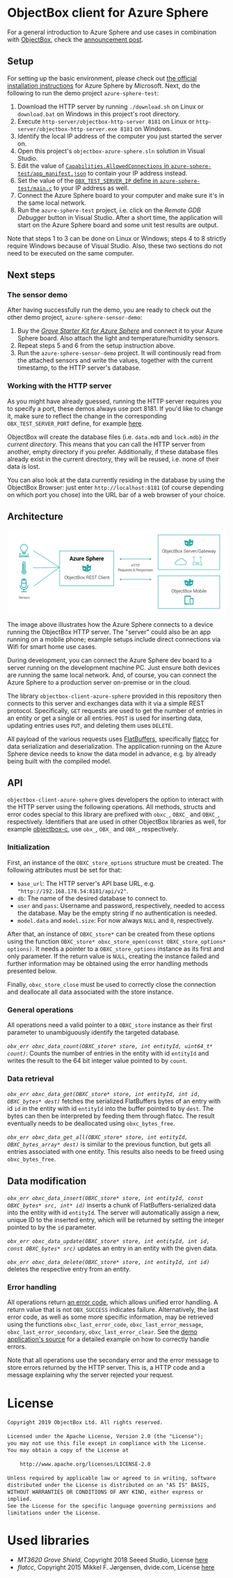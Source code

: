 # ObjectBox client for Azure Sphere

For a general introduction to Azure Sphere and use cases in combination with [ObjectBox](https://objectbox.io/), check the [announcement post](https://objectbox.io/objectbox-on-azure-sphere-efficient-handling-of-persistent-iot-data-on-tiny-devices/). 

## Setup

For setting up the basic environment, please check out [the official installation instructions](https://docs.microsoft.com/en-us/azure-sphere/install/overview) for Azure Sphere by Microsoft. Next, do the following to run the demo project `azure-sphere-test`:

1. Download the HTTP server by running `./download.sh` on Linux or `download.bat` on Windows in this project's root directory.
2. Execute `http-server/objectbox-http-server 8181` on Linux or `http-server/objectbox-http-server.exe 8181` on Windows.
3. Identify the local IP address of the computer you just started the server on.
4. Open this project's `objectbox-azure-sphere.sln` solution in Visual Studio.
5. Edit the value of [`Capabilities.AllowedConnections` in `azure-sphere-test/app_manifest.json`](azure-sphere-test/app_manifest.json#L8) to contain your IP address instead.
6. Set the value of the [`OBX_TEST_SERVER_IP` define in `azure-sphere-test/main.c`](azure-sphere-test/main.c#L19) to your IP address as well.
7. Connect the Azure Sphere board to your computer and make sure it's in the same local network.
8. Run the `azure-sphere-test` project, i.e. click on the _Remote GDB Debugger_ button in Visual Studio. After a short time, the application will start on the Azure Sphere board and some unit test results are output.

Note that steps 1 to 3 can be done on Linux or Windows; steps 4 to 8 strictly require Windows because of Visual Studio. Also, these two sections do not need to be executed on the same computer.

## Next steps

### The sensor demo

After having successfully run the demo, you are ready to check out the other demo project, `azure-sphere-sensor-demo`:

1. Buy the [_Grove Starter Kit for Azure Sphere_](https://www.seeedstudio.com/Grove-Starter-Kit-for-Azure-Sphere-MT3620-Development-Kit-p-3150.html) and connect it to your Azure Sphere board. Also attach the light and temperature/humidity sensors.
2. Repeat steps 5 and 6 from the setup instruction above.
3. Run the `azure-sphere-sensor-demo` project. It will continously read from the attached sensors and write the values, together with the current timestamp, to the HTTP server's database.

### Working with the HTTP server

As you might have already guessed, running the HTTP server requires you to specify a port, these demos always use port 8181. If you'd like to change it, make sure to reflect the change in the corresponding `OBX_TEST_SERVER_PORT` define, for example [here](azure-sphere-test/main.c#L20).

ObjectBox will create the database files (i.e. `data.mdb` and `lock.mdb`) _in the current directory_. This means that you can call the HTTP server from another, empty directory if you prefer. Additionally, if these database files already exist in the current directory, they will be reused, i.e. none of their data is lost.

You can also look at the data currently residing in the database by using the ObjectBox Browser: just enter `http://localhost:8181` (of course depending on which port you chose) into the URL bar of a web browser of your choice.

## Architecture

![REST connection illustration](misc/azure-sphere-objectbox.png)

The image above illustrates how the Azure Sphere connects to a device running the ObjectBox HTTP server.
The "server" could also be an app running on a mobile phone;
example setups include direct connections via Wifi for smart home use cases.

During development, you can connect the Azure Sphere dev board to a server running on the development machine PC.
Just ensure both devices are running the same local network.
And, of course, you can connect the Azure Sphere to a production server on-premise or in the cloud.

The library `objectbox-client-azure-sphere` provided in this repository then connects to this server and exchanges data with it via a simple REST protocol.
Specifically, `GET` requests are used to get the number of entries in an entity or get a single or all entries.
`POST` is used for inserting data, updating entries uses `PUT`, and deleting them uses `DELETE`.

All payload of the various requests uses [FlatBuffers](https://google.github.io/flatbuffers/),
specifically [flatcc](https://github.com/dvidelabs/flatcc) for data serialization and deserialization.
The application running on the Azure Sphere device needs to know the data model in advance, e.g. by already being built with the compiled model.


## API

`objectbox-client-azure-sphere` gives developers the option to interact with the HTTP server using the following operations.
All methods, structs and error codes special to this library are prefixed with `obxc_`, `OBXC_` and `OBXC_`, respectively.
Identifiers that are used in other ObjectBox libraries as well, for example [objectbox-c](https://github.com/objectbox/objectbox-c),
use `obx_`, `OBX_` and `OBX_`, respectively.

### Initialization

First, an instance of the `OBXC_store_options` structure must be created. The following attributes must be set for that:

- `base_url`: The HTTP server's API base URL, e.g. `"http://192.168.178.54:8181/api/v2"`.
- `db`: The name of the desired database to connect to.
- `user` and `pass`: Username and password, respectively, needed to access the database.
  May be the empty string if no authentication is needed.
- `model.data` and `model.size`: For now always `NULL` and `0`, respectively.

After that, an instance of `OBXC_store*` can be created from these options using the function `OBXC_store* obxc_store_open(const OBXC_store_options* options)`.
It needs a pointer to a `OBXC_store_options` instance as its first and only parameter.
If the return value is `NULL`, creating the instance failed and further information may be obtained using the error handling methods presented below.

Finally, `obxc_store_close` must be used to correctly close the connection and deallocate all data associated with the store instance.


### General operations

All operations need a valid pointer to a `OBXC_store` instance as their first parameter to unambiguously identify the targeted database.

*`obx_err obxc_data_count(OBXC_store* store, int entityId, uint64_t* count)`*:
Counts the number of entries in the entity with id `entityId` and writes the result to the 64 bit integer value pointed to by `count`.


### Data retrieval

*`obx_err obxc_data_get(OBXC_store* store, int entityId, int id, OBXC_bytes* dest)`*
fetches the serialized FlatBuffers bytes of an entry with id `id` in the entity with id `entityId` into the buffer pointed to by `dest`.
The bytes can then be interpreted by feeding them through flatcc.
The result eventually needs to be deallocated using `obxc_bytes_free`.

*`obx_err obxc_data_get_all(OBXC_store* store, int entityId, OBXC_bytes_array* dest)`*
is similar to the previous function, but gets all entries associated with one entity.
This results also needs to be freed using `obxc_bytes_free`.


## Data modification

*`obx_err obxc_data_insert(OBXC_store* store, int entityId, const OBXC_bytes* src, int* id)`*
inserts a chunk of FlatBuffers-serialized data into the entity with id `entityId`.
The server will automatically assign a new, unique ID to the inserted entry, which will be returned by setting the integer pointed to by the `id` parameter.

*`obx_err obxc_data_update(OBXC_store* store, int entityId, int id, const OBXC_bytes* src)`* updates an entry in an entity with the given data.

*`obx_err obxc_data_delete(OBXC_store* store, int entityId, int id)`* deletes the respective entry from an entity.


### Error handling

All operations return [an error code](objectbox-client-azure-sphere/Inc/Public/objectbox.h#L42), which allows unified error handling.
A return value that is not `OBX_SUCCESS` indicates failure.
Alternatively, the last error code, as well as some more specific information, may be retrieved using the functions `obxc_last_error_code`, `obxc_last_error_message`, `obxc_last_error_secondary`, `obxc_last_error_clear`.
See the [demo application's source](azure-sphere-test/main.c) for a detailed example on how to correctly handle errors.

Note that all operations use the secondary error and the error message to store errors returned by the HTTP server.
This is, a HTTP code and a message explaining why the server rejected your request.

# License

    Copyright 2019 ObjectBox Ltd. All rights reserved.
    
    Licensed under the Apache License, Version 2.0 (the "License");
    you may not use this file except in compliance with the License.
    You may obtain a copy of the License at
    
        http://www.apache.org/licenses/LICENSE-2.0
    
    Unless required by applicable law or agreed to in writing, software
    distributed under the License is distributed on an "AS IS" BASIS,
    WITHOUT WARRANTIES OR CONDITIONS OF ANY KIND, either express or implied.
    See the License for the specific language governing permissions and
    limitations under the License.

# Used libraries

- _MT3620 Grove Shield_, Copyright 2018 Seeed Studio, License [here](MT3620_Grove_Shield_Library/LICENSE.txt)
- _flatcc_, Copyright 2015 Mikkel F. Jørgensen, dvide.com, License [here](flatcc/LICENSE.txt)
